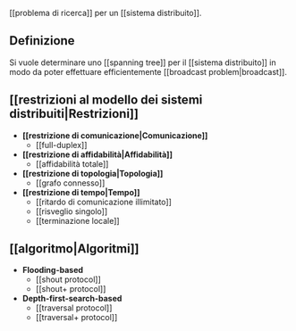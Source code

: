 [[problema di ricerca]] per un [[sistema distribuito]].

## Definizione

Si vuole determinare uno [[spanning tree]] per il [[sistema distribuito]] in modo da poter effettuare efficientemente [[broadcast problem|broadcast]].

## [[restrizioni al modello dei sistemi distribuiti|Restrizioni]]

- **[[restrizione di comunicazione|Comunicazione]]**
	- [[full-duplex]]
- **[[restrizione di affidabilità|Affidabilità]]**
	- [[affidabilità totale]]
- **[[restrizione di topologia|Topologia]]**
	- [[grafo connesso]]
- **[[restrizione di tempo|Tempo]]**
	- [[ritardo di comunicazione illimitato]]
	- [[risveglio singolo]]
	- [[terminazione locale]]

## [[algoritmo|Algoritmi]]

- **Flooding-based**
	- [[shout protocol]]
	- [[shout+ protocol]]
- **Depth-first-search-based**
	- [[traversal protocol]]
	- [[traversal+ protocol]]

